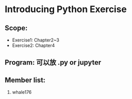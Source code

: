 # Introducing Python Exercise

## Scope:
* Exercise1: Chapter2~3
* Exercise2: Chapter4

## Program: 可以放 .py or jupyter 

## Member list:
1. whale176